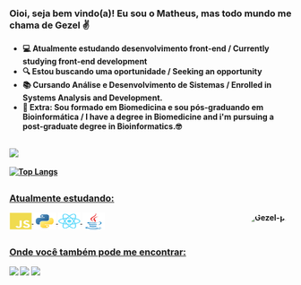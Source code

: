 ### <b/> Oioi, seja bem vindo(a)! Eu sou o Matheus, mas todo mundo me chama de Gezel ✌️

- 💻 Atualmente estudando desenvolvimento front-end / Currently studying front-end development
- 🔍 Estou buscando uma oportunidade / Seeking an opportunity
- 📚 Cursando Análise e Desenvolvimento de Sistemas / Enrolled in Systems Analysis and Development.
- 🧬 Extra: Sou formado em Biomedicina e sou pós-graduando em Bioinformática / I have a degree in Biomedicine and i'm pursuing a post-graduate degree in Bioinformatics.🤓

##

<div>
<a href="https://github.com/MatheusGietzel">
<img height="180" src=https://github-readme-stats.vercel.app/api?username=MatheusGietzel&show_icons=true&theme=dark&include_all_commits=true&count_private=true/'>
<div/>  

![Top Langs](https://github-readme-stats.vercel.app/api/top-langs/?username=MatheusGietzel&layout=compact&theme=dark)
##

### Atualmente estudando:
<div style="display: inline_block">
  <img align="center" alt="Math-Js" height="30" width="40" src="https://raw.githubusercontent.com/devicons/devicon/master/icons/javascript/javascript-plain.svg">
  <img align="center" alt="Math-Python" height="30" width="40" src="https://raw.githubusercontent.com/devicons/devicon/master/icons/python/python-original.svg">
  <img align="center" alt="Math-React" height="30" width="40" src="https://raw.githubusercontent.com/devicons/devicon/master/icons/react/react-original.svg">
  <img align="center" alt="Math-Java" height="30" width="40" src="https://raw.githubusercontent.com/devicons/devicon/master/icons/java/java-original.svg">
  <img align="right" alt="Gezel-pic" height="150" style="border-radius:50px;" src="https://media0.giphy.com/media/QYhAWdOpQxmgpJTYtM/200.webp">

<div/>

##

### Onde você também pode me encontrar:
<a href="https://www.linkedin.com/in/matheus-gietzel/-45875016a" target="_blank"><img src="https://img.shields.io/badge/-LinkedIn-%230077B5?style=for-the-badge&logo=linkedin&logoColor=white" target="_blank"></a>
<a href = "mailto:matheusgietzel@gmail.com"><img src="https://img.shields.io/badge/-Gmail-%23333?style=for-the-badge&logo=gmail&logoColor=white" target="_blank"></a>
<a href="https://www.instagram.com/o_gietzel/" target="_blank"><img src="https://img.shields.io/badge/-Instagram-%23E4405F?style=for-the-badge&logo=instagram&logoColor=white" target="_blank"></a>  

              
  
